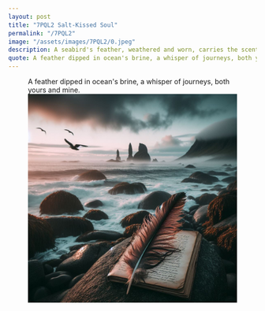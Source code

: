 ```yaml
---
layout: post
title: "7PQL2 Salt-Kissed Soul"
permalink: "/7PQL2"
image: "/assets/images/7PQL2/0.jpeg"
description: A seabird's feather, weathered and worn, carries the scent of distant storms and endless horizons.
quote: A feather dipped in ocean's brine, a whisper of journeys, both yours and mine.
---
```


<figure>
  <figcaption>A feather dipped in ocean's brine, a whisper of journeys, both yours and mine.</figcaption>
  <img src="/assets/images/7PQL2/0.jpeg" alt="A seabird's feather, weathered and worn, carries the scent of distant storms and endless horizons." title="A seabird's feather, weathered and worn, carries the scent of distant storms and endless horizons.">
</figure>

